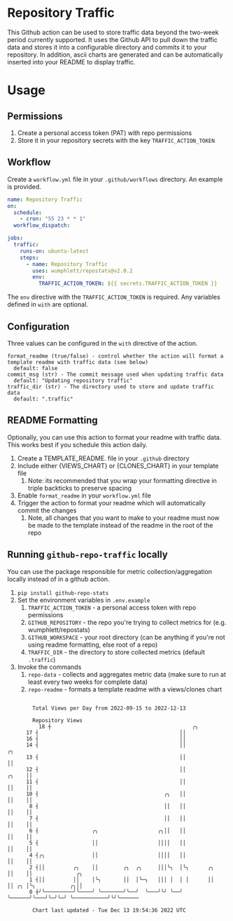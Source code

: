 # Repository Traffic

This Github action can be used to store traffic data beyond the two-week period currently supported.
It uses the Github API to pull down the traffic data and stores it into a configurable directory and commits it to your 
repository. In addition, ascii charts are generated and can be automatically inserted into your README to display traffic.

# Usage
## Permissions
1. Create a personal access token (PAT) with repo permissions
2. Store it in your repository secrets with the key `TRAFFIC_ACTION_TOKEN`

## Workflow
Create a `workflow.yml` file in your `.github/workflows` directory. An example is provided.

```yaml
name: Repository Traffic
on:
  schedule:
    - cron: "55 23 * * 1"
  workflow_dispatch:

jobs:
  traffic:
    runs-on: ubuntu-latest
    steps:
      - name: Repository Traffic
        uses: wumphlett/repostats@v2.0.2
        env:
          TRAFFIC_ACTION_TOKEN: ${{ secrets.TRAFFIC_ACTION_TOKEN }}
```
The `env` directive with the `TRAFFIC_ACTION_TOKEN` is required. Any variables defined in `with` are optional.

## Configuration
Three values can be configured in the `with` directive of the action.
```
format_readme (true/false) - control whether the action will format a template readme with traffic data (see below)
  default: false
commit_msg (str) - The commit message used when updating traffic data
  default: "Updating repository traffic"
traffic_dir (str) - The directory used to store and update traffic data
  default: ".traffic"
```

## README Formatting
Optionally, you can use this action to format your readme with traffic data. This works best if you schedule this action
daily.

1. Create a TEMPLATE_README.<any type> file in your `.github` directory
2. Include either {VIEWS_CHART} or {CLONES_CHART} in your template file
   1. Note: its recommended that you wrap your formatting directive in triple backticks to preserve spacing
3. Enable `format_readme` in your `workflow.yml` file
4. Trigger the action to format your readme which will automatically commit the changes
   1. Note, all changes that you want to make to your readme must now be made to the template instead of the readme in the root of the repo

## Running `github-repo-traffic` locally
You can use the package responsible for metric collection/aggregation locally instead of in a github action.

1. `pip install github-repo-stats`
2. Set the environment variables in `.env.example`
   1. `TRAFFIC_ACTION_TOKEN` - a personal access token with repo permissions
   2. `GITHUB_REPOSITORY` - the repo you're trying to collect metrics for (e.g. wumphlett/repostats)
   3. `GITHUB_WORKSPACE` - your root directory (can be anything if you're not using readme formatting, else root of a repo)
   4. `TRAFFIC_DIR` - the directory to store collected metrics (default `.traffic`)
3. Invoke the commands
   1. `repo-data` - collects and aggregates metric data (make sure to run at least every two weeks for complete data)
   2. `repo-readme` - formats a template readme with a views/clones chart

```

        Total Views per Day from 2022-09-15 to 2022-12-13

        Repository Views
          18 ┼                                             ╭╮
      17 ┤                                             ││
      16 ┤                                             ││
      14 ┤                                             ││                  ╭╮
      13 ┤                                             ││                  ││
      12 ┤                                             ││            ╭╮    ││
      11 ┤                                             ││            ││    ││
      10 ┤                                        ╭╮   ││            ││    ││
       8 ┤                                        ││   ││            ││    ││
       7 ┤                                        ││   ││            ││    ││
       6 ┤                 ╭╮                   ╭╮││   ││            ││    ││
       5 ┤                 ││                   ││││   ││            ││    ││
       4 ┤╭╮               ││                   ││││   ││            ││    ││
       2 ┤││         ╭╮    ││        ╭╮  ╭╮     │││╰╮  │╰╮      ╭╮   ││    ││              ╭╮
       1 ┤││         ││    │╰╮       ││  │╰─╮   │││ │  │ │      ││   ││ ╭╮ │╰╮           ╭╮││
       0 ┼╯╰─────────╯╰────╯ ╰───────╯╰──╯  ╰───╯╰╯ ╰──╯ ╰──────╯╰───╯╰─╯╰─╯ ╰───────────╯╰╯╰──────

        Chart last updated - Tue Dec 13 19:54:36 2022 UTC
        
```
